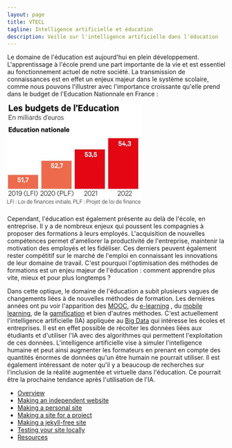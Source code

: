 ```yaml
---
layout: page
title: VTECL
tagline: Intelligence artificielle et éducation
description: Veille sur l'intelligence artificielle dans l'éducation
---
```


Le domaine de l'éducation est aujourd'hui en plein développement. 
L'apprentissage à l'école prend une part importante de la vie et 
est essentiel au fonctionnement actuel de notre société.
La transmission de connaissances est en effet un enjeux majeur dans le système scolaire,
comme nous pouvons l'illustrer avec l'importance croissante qu'elle prend dans le budget de l'Education Nationnale en France :

![Budget](/budget.png)

Cependant, l'éducation est également présente au delà de l'école, en entreprise.
Il y a de nombreux enjeux qui poussent les compagnies à proposer 
des formations à leurs employés. L'acquisition de nouvelles compétences permet 
d'améliorer la productivité de l'entreprise, maintenir la motivation des employés et les fidéliser. 
Ces derniers peuvent également rester compétitif sur le marché de l'emploi 
en connaissant les innovations de leur domaine de travail.
C'est pourquoi l'optimisation des méthodes de formations est un enjeu majeur de l'éducation : 
comment apprendre plus vite, mieux et pour plus longtemps ?

Dans cette optique, le domaine de l'éducation a subit plusieurs vagues de changements 
liées à de nouvelles méthodes de formation. Les dernières années ont pu voir l'apparition des [MOOC](https://fr.wikipedia.org/wiki/Massive_Open_Online_Course), 
du [e-learning](https://fr.wikipedia.org/wiki/Formation_en_ligne) , du [mobile learning](https://fr.wikipedia.org/wiki/Apprentissage_mobile), de la [gamification](https://fr.wikipedia.org/wiki/Ludification) et bien d'autres méthodes.
C'est actuellement l'intelligence artificielle (IA) appliquée au [Big Data](https://fr.wikipedia.org/wiki/Big_data) qui intéresse les écoles et entreprises.
Il est en effet possible de récolter les données liées aux étudiants et d'utiliser l'IA avec 
des algorithmes qui permettent l'exploitation de ces données. 
L'intelligence artificielle vise à simuler l'intelligence humaine et peut ainsi augmenter les formateurs en prenant en compte des quantités énormes de données qu'un être humain ne pourrait utiliser.
Il est également intéressant de noter qu'il y a beaucoup de recherches 
sur l'inclusion de la réalité augmentée et virtuelle dans l'éducation. 
Ce pourrait être la prochaine tendance après l'utilisation de l'IA.

- [Overview](pages/overview.html)
- [Making an independent website](pages/independent_site.html)
- [Making a personal site](pages/user_site.html)
- [Making a site for a project](pages/project_site.html)
- [Making a jekyll-free site](pages/nojekyll.html)
- [Testing your site locally](pages/local_test.html)
- [Resources](pages/resources.html)
